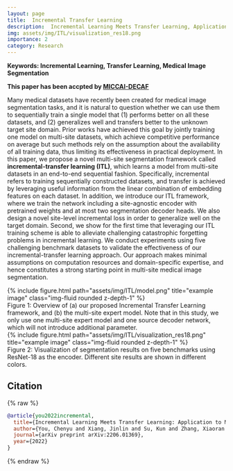 ```yaml
---
layout: page
title:  Incremental Transfer Learning
description:  Incremental Learning Meets Transfer Learning, Application to Multi-site Prostate MRI Segmentation <br/><br/>
img: assets/img/ITL/visualization_res18.png
importance: 2
category: Research
---
```


**Keywords: Incremental Learning, Transfer Learning, Medical Image Segmentation**


**This paper has been accpted by [MICCAI-DECAF](https://decaf-workshop.github.io/decaf-2022/)**


Many medical datasets have recently been created for medical image segmentation tasks, and it is natural to question whether we can use them to sequentially train a single model that (1) performs better on all these datasets, and (2) generalizes well and transfers better to the unknown target site domain. Prior works have achieved this goal by jointly training one model on multi-site datasets, which achieve competitive performance on average but such methods rely on the assumption about the availability of all training data, thus limiting its effectiveness in practical deployment. In this paper, we propose a novel multi-site segmentation framework called **incremental-transfer learning (ITL)**, which learns a model from multi-site datasets in an end-to-end sequential fashion. Specifically, incremental refers to training sequentially constructed datasets, and transfer is achieved by leveraging useful information from the linear combination of embedding features on each dataset. In addition, we introduce our ITL framework, where we train the network including a site-agnostic encoder with pretrained weights and at most two segmentation decoder heads. We also design a novel site-level incremental loss in order to generalize well on the target domain. Second, we show for the first time that leveraging our ITL training scheme is able to alleviate challenging catastrophic forgetting problems in incremental learning. We conduct experiments using five challenging benchmark datasets to validate the effectiveness of our incremental-transfer learning approach. Our approach makes minimal assumptions on computation resources and domain-specific expertise, and hence constitutes a strong starting point in multi-site medical image segmentation.


<div class="row">
    <div class="col-sm mt-3 mt-md-0">
        {% include figure.html path="assets/img/ITL/model.png" title="example image" class="img-fluid rounded z-depth-1" %}
    </div>
</div>
<div class="caption">
    Figure 1: Overview of (a) our proposed Incremental Transfer Learning framework, and (b) the multi-site expert model. Note that in this study, we only use one multi-site expert model and one source decoder network, which will not introduce additional parameter.
</div>
<div class="row">
    <div class="col-sm mt-3 mt-md-0">
        {% include figure.html path="assets/img/ITL/visualization_res18.png" title="example image" class="img-fluid rounded z-depth-1" %}
    </div>
</div>
<div class="caption">
    Figure 2: Visualization of segmentation results on five benchmarks using ResNet-18 as the encoder. Different site results are shown in different colors.
</div>


## Citation

{% raw %}
```bibtex
@article{you2022incremental,
  title={Incremental Learning Meets Transfer Learning: Application to Multi-site Prostate MRI Segmentation},
  author={You, Chenyu and Xiang, Jinlin and Su, Kun and Zhang, Xiaoran and Dong, Siyuan and Onofrey, John and Staib, Lawrence and Duncan, James S},
  journal={arXiv preprint arXiv:2206.01369},
  year={2022}
}
```
{% endraw %}



